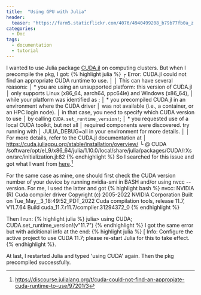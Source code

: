 ```yaml
---
title:  "Using GPU with Julia"
header:
  teaser: "https://farm5.staticflickr.com/4076/4940499208_b79b77fb0a_z.jpg"
categories: 
  - Doc
tags:
  - documentation
  - tutorial
---
```


I wanted to use Julia package [CUDA.jl](https://cuda.juliagpu.org/stable/installation/overview/) on computing clusters. But when I precompile the pkg, I got:
{% highlight julia %}
┌ Error: CUDA.jl could not find an appropriate CUDA runtime to use.
│ 
│ This can have several reasons:
│ * you are using an unsupported platform: this version of CUDA.jl
│   only supports Linux (x86_64, aarch64, ppc64le) and Windows (x86_64),
│   while your platform was identified as <something>;
│ * you precompiled CUDA.jl in an environment where the CUDA driver
│   was not available (i.e., a container, or an HPC login node).
│   in that case, you need to specify which CUDA version to use
│   by calling `CUDA.set_runtime_version!`;
│ * you requested use of a local CUDA toolkit, but not all
│   required components were discovered. try running with
│   JULIA_DEBUG=all in your environment for more details.
│ 
│ For more details, refer to the CUDA.jl documentation at
│ https://cuda.juliagpu.org/stable/installation/overview/
└ @ CUDA /software/opt/el_9/x86_64/julia/1.10.0/local/share/julia/packages/CUDA/rXson/src/initialization.jl:82
{% endhighlight %}
So I searched for this issue and got what I want from [here](https://discourse.julialang.org/t/cuda-could-not-find-an-appropiate-cuda-runtime-to-use/97201/3).[^ref1] 

For the same case as mine, one should first check the CUDA version number of your device by running nvidia-smi in BASH and/or using nvcc --version. For me, I used the latter and got
{% highlight bash %}
nvcc: NVIDIA (R) Cuda compiler driver
Copyright (c) 2005-2022 NVIDIA Corporation
Built on Tue_May__3_18:49:52_PDT_2022
Cuda compilation tools, release 11.7, V11.7.64
Build cuda_11.7.r11.7/compiler.31294372_0
{% endhighlight %}

Then I run:
{% highlight julia %}
julia> using CUDA; CUDA.set_runtime_version!(v"11.7")
{% endhighlight %}
I got the same error but with additional info at the end:
{% highlight julia %}
[ Info: Configure the active project to use CUDA 11.7; please re-start Julia for this to take effect.
{% endhighlight %}.

At last, I restarted Julia and typed 'using CUDA' again. Then the pkg precompiled successfully.

[^ref1]: https://discourse.julialang.org/t/cuda-could-not-find-an-appropiate-cuda-runtime-to-use/97201/3